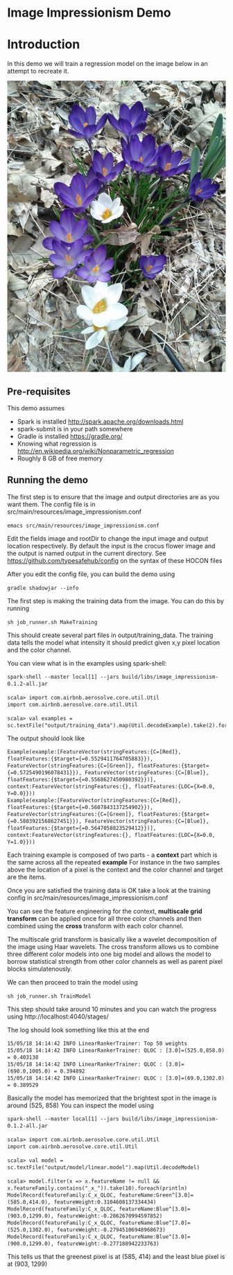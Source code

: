 Image Impressionism Demo
========================

# Introduction

In this demo we will train a regression model on the image below in an attempt to recreate it.

![crocus](crocus.jpg)

## Pre-requisites

This demo assumes

  * Spark is installed http://spark.apache.org/downloads.html
  * spark-submit is in your path somewhere
  * Gradle is installed https://gradle.org/
  * Knowing what regression is http://en.wikipedia.org/wiki/Nonparametric_regression
  * Roughly 8 GB of free memory

## Running the demo

The first step is to ensure that the image and output directories are as you want them.
The config file is in src/main/resources/image_impressionism.conf

`emacs src/main/resources/image_impressionism.conf`

Edit the fields image and rootDir to change the input image and output location respectively.
By default the input is the crocus flower image and the output is named output in the current directory.
See https://github.com/typesafehub/config on the syntax of these HOCON files

After you edit the config file, you can build the demo using

`gradle shadowjar --info`

The first step is making the training data from the image. You can do this by running

`sh job_runner.sh MakeTraining`

This should create several part files in output/training_data. The training data tells
the model what intensity it should predict given x,y pixel location and the color channel.

You can view what is in the examples using spark-shell:

```
spark-shell --master local[1] --jars build/libs/image_impressionism-0.1.2-all.jar 

scala> import com.airbnb.aerosolve.core.util.Util
import com.airbnb.aerosolve.core.util.Util

scala> val examples = sc.textFile("output/training_data").map(Util.decodeExample).take(2).foreach(println)
```

The output should look like

```
Example(example:[FeatureVector(stringFeatures:{C=[Red]}, floatFeatures:{$target={=0.5529411764705883}}), FeatureVector(stringFeatures:{C=[Green]}, floatFeatures:{$target={=0.5725490196078431}}), FeatureVector(stringFeatures:{C=[Blue]}, floatFeatures:{$target={=0.5568627450980392}})], context:FeatureVector(stringFeatures:{}, floatFeatures:{LOC={X=0.0, Y=0.0}}))
Example(example:[FeatureVector(stringFeatures:{C=[Red]}, floatFeatures:{$target={=0.5607843137254902}}), FeatureVector(stringFeatures:{C=[Green]}, floatFeatures:{$target={=0.5803921568627451}}), FeatureVector(stringFeatures:{C=[Blue]}, floatFeatures:{$target={=0.5647058823529412}})], context:FeatureVector(stringFeatures:{}, floatFeatures:{LOC={X=0.0, Y=1.0}}))
```

Each training example is composed of two parts - a **context** part which is the same across all the repeated **example**
For instance in the two samples above the location of a pixel is the context and the color channel and target are the items.

Once you are satisfied the training data is OK take a look at the training config in src/main/resources/image_impressionism.conf

You can see the feature engineering for the context, **multiscale grid transform** can be applied once for all three color channels
and then combined using the **cross** transform with each color channel.

The multiscale grid transform is basically like a wavelet decomposition of the image using Haar wavelets.
The cross transform allows us to combine three different color models into one big model and allows
the model to borrow statistical strength from other color channels as well as parent pixel blocks simulatenously.

We can then proceed to train the model using

`sh job_runner.sh TrainModel`

This step should take around 10 minutes and you can watch the progress using http://localhost:4040/stages/

The log should look something like this at the end

```
15/05/18 14:14:42 INFO LinearRankerTrainer: Top 50 weights
15/05/18 14:14:42 INFO LinearRankerTrainer: QLOC : [3.0]=(525.0,858.0) = 0.403138
15/05/18 14:14:42 INFO LinearRankerTrainer: QLOC : [3.0]=(690.0,1005.0) = 0.394892
15/05/18 14:14:42 INFO LinearRankerTrainer: QLOC : [3.0]=(69.0,1302.0) = 0.389529
```

Basically the model has memorized that the brightest spot in the image is around (525, 858)
You can inspect the model using

```
spark-shell --master local[1] --jars build/libs/image_impressionism-0.1.2-all.jar 

scala> import com.airbnb.aerosolve.core.util.Util
import com.airbnb.aerosolve.core.util.Util

scala> val model = sc.textFile("output/model/linear.model").map(Util.decodeModel)

scala> model.filter(x => x.featureName != null && x.featureFamily.contains("_x_")).take(10).foreach(println)
ModelRecord(featureFamily:C_x_QLOC, featureName:Green^[3.0]=(585.0,414.0), featureWeight:0.3104608137334434)
ModelRecord(featureFamily:C_x_QLOC, featureName:Blue^[3.0]=(903.0,1299.0), featureWeight:-0.2862670994597852)
ModelRecord(featureFamily:C_x_QLOC, featureName:Blue^[7.0]=(525.0,1302.0), featureWeight:-0.27945106948968673)
ModelRecord(featureFamily:C_x_QLOC, featureName:Blue^[3.0]=(900.0,1299.0), featureWeight:-0.277188942233763)
```

This tells us that the greenest pixel is at (585, 414) and the least blue pixel is at (903, 1299)

